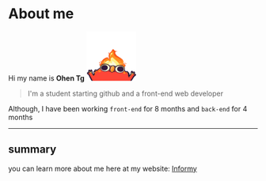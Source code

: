 # About me
Hi my name is **Ohen Tg**
<img height="100" width="100" src="images/elmoFire.gif" alt="new" />
<br>
> I'm a student starting github and a front-end web developer

Although,  I have been working `front-end` for 8 months and `back-end` for 4 months
<br>

---

## summary 
you can learn more about me here at my website: [Informy](https://rubyjoby.github.io/About_Me_Page/)